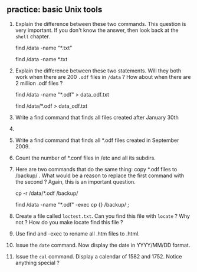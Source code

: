 ## practice: basic Unix tools

1. Explain the difference between these two commands. This question is
very important. If you don't know the answer, then look back at the
`shell` chapter.

    find /data -name "*.txt"

    find /data -name *.txt

2. Explain the difference between these two statements. Will they both
work when there are 200 `.odf` files in `/data` ? How about when there
are 2 million .odf files ?

    find /data -name "*.odf" > data_odf.txt

    find /data/*.odf > data_odf.txt

3. Write a find command that finds all files created after January 30th
2010.

4. Write a find command that finds all \*.odf files created in
September 2009.

5. Count the number of \*.conf files in /etc and all its subdirs.

6. Here are two commands that do the same thing: copy \*.odf files to
/backup/ . What would be a reason to replace the first command with the
second ? Again, this is an important question.

    cp -r /data/*.odf /backup/

    find /data -name "*.odf" -exec cp {} /backup/ \;

7. Create a file called `loctest.txt`. Can you find this file with
`locate` ? Why not ? How do you make locate find this file ?

8. Use find and -exec to rename all .htm files to .html.

9. Issue the `date` command. Now display the date in YYYY/MM/DD format.

10. Issue the `cal` command. Display a calendar of 1582 and 1752.
Notice anything special ?

